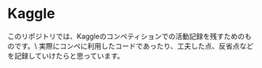 # Kaggle
このリポジトリでは、Kaggleのコンペティションでの活動記録を残すためのものです。\\
実際にコンペに利用したコードであったり、工夫した点、反省点などを記録していけたらと思っています。
